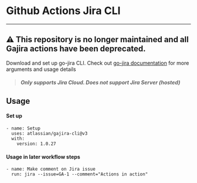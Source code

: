 # Github Actions Jira CLI

---------
⚠️ This repository is no longer maintained and all Gajira actions have been deprecated.
---------

Download and set up go-jira CLI. Check out [go-jira documentation](https://github.com/Netflix-Skunkworks/go-jira) for more arguments and usage details

> ##### Only supports Jira Cloud. Does not support Jira Server (hosted)

## Usage

#### Set up 
```
- name: Setup
  uses: atlassian/gajira-cli@v3
  with:
    version: 1.0.27
```

#### Usage in later workflow steps
```
- name: Make comment on Jira issue
  run: jira --issue=GA-1 --comment="Actions in action"
```
